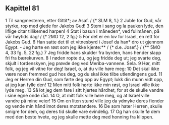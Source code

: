 ## Kapittel 81

1 Til sangmesteren, etter Gittit*; av Asaf. / {* SLM 8, 1.}
2 Juble for Gud, vår styrke, rop med glede for Jakobs Gud!
3 Stem i sang og la pauken lyde, den liflige citar tillikemed harpen!
4 Støt i basun i måneden*, ved fullmånen, på vår høytids dag! / {* 2MO 12, 2 fg.}
5 For det er en lov for Israel, en rett for Jakobs Gud.
6 Han satte det til et vitnesbyrd i Josef da han* dro ut gjennom Egypt. - Jeg hørte en røst som jeg ikke kjente:** / {* d.e. Josef.} / {** 5MO 4, 33 fg. 5, 22 fg.}
7 Jeg fridde hans skulder fra byrden, hans hender slapp fri fra bærekurven.
8 I nøden ropte du, og jeg fridde deg ut; jeg svarte deg, skjult i tordenskyen, jeg prøvde deg ved Meriba-vannene. Sela.
9 Hør, mitt folk, og jeg vil vitne for deg! Israel, o, at du ville høre meg:
10 Det skal ikke være noen fremmed gud hos deg, og du skal ikke tilbe utlendingens gud.
11 Jeg er Herren din Gud, som førte deg opp av Egypt; lukk din munn vidt opp, at jeg kan fylle den!
12 Men mitt folk hørte ikke min røst, og Israel ville ikke lyde meg.
13 Så lot jeg dem fare i sitt hjertes hårdhet, for at de skulle vandre i sine egne onde råd.
14 O, at mitt folk ville høre meg, og at Israel ville vandre på mine veier!
15 Om en liten stund ville jeg da ydmyke deres fiender og vende min hånd imot deres motstandere.
16 De som hater Herren, skulle smigre for dem, og deres tid skulle vare evindelig.
17 Og han skulle fø dem med den beste hvete, og jeg skulle mette deg med honning fra klippen.
